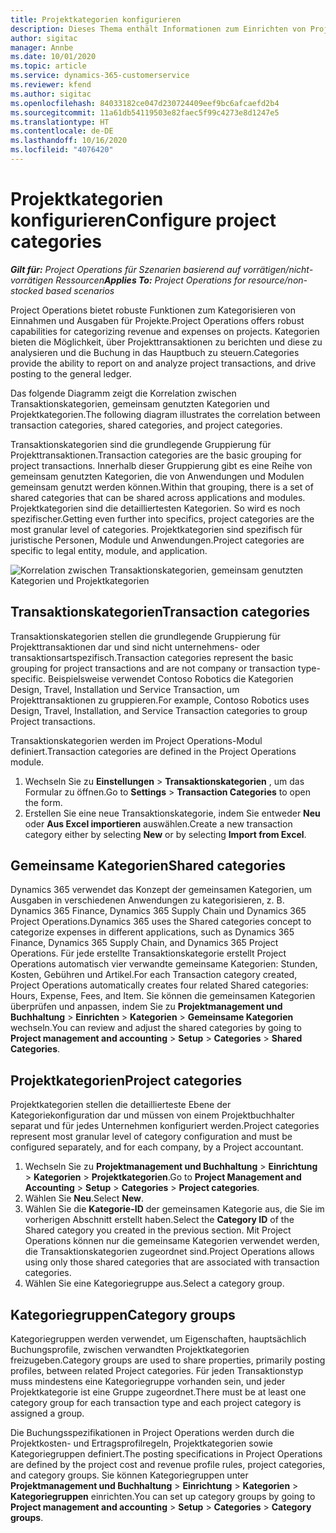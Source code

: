```yaml
---
title: Projektkategorien konfigurieren
description: Dieses Thema enthält Informationen zum Einrichten von Projektkategorien.
author: sigitac
manager: Annbe
ms.date: 10/01/2020
ms.topic: article
ms.service: dynamics-365-customerservice
ms.reviewer: kfend
ms.author: sigitac
ms.openlocfilehash: 84033182ce047d230724409eef9bc6afcaefd2b4
ms.sourcegitcommit: 11a61db54119503e82faec5f99c4273e8d1247e5
ms.translationtype: HT
ms.contentlocale: de-DE
ms.lasthandoff: 10/16/2020
ms.locfileid: "4076420"
---
```

# <a name="configure-project-categories"></a><span data-ttu-id="993b5-103">Projektkategorien konfigurieren</span><span class="sxs-lookup"><span data-stu-id="993b5-103">Configure project categories</span></span>

<span data-ttu-id="993b5-104">_**Gilt für:** Project Operations für Szenarien basierend auf vorrätigen/nicht-vorrätigen Ressourcen_</span><span class="sxs-lookup"><span data-stu-id="993b5-104">_**Applies To:** Project Operations for resource/non-stocked based scenarios_</span></span>

<span data-ttu-id="993b5-105">Project Operations bietet robuste Funktionen zum Kategorisieren von Einnahmen und Ausgaben für Projekte.</span><span class="sxs-lookup"><span data-stu-id="993b5-105">Project Operations offers robust capabilities for categorizing revenue and expenses on projects.</span></span> <span data-ttu-id="993b5-106">Kategorien bieten die Möglichkeit, über Projekttransaktionen zu berichten und diese zu analysieren und die Buchung in das Hauptbuch zu steuern.</span><span class="sxs-lookup"><span data-stu-id="993b5-106">Categories provide the ability to report on and analyze project transactions, and drive posting to the general ledger.</span></span>

<span data-ttu-id="993b5-107">Das folgende Diagramm zeigt die Korrelation zwischen Transaktionskategorien, gemeinsam genutzten Kategorien und Projektkategorien.</span><span class="sxs-lookup"><span data-stu-id="993b5-107">The following diagram illustrates the correlation between transaction categories, shared categories, and project categories.</span></span> 

<span data-ttu-id="993b5-108">Transaktionskategorien sind die grundlegende Gruppierung für Projekttransaktionen.</span><span class="sxs-lookup"><span data-stu-id="993b5-108">Transaction categories are the basic grouping for project transactions.</span></span> <span data-ttu-id="993b5-109">Innerhalb dieser Gruppierung gibt es eine Reihe von gemeinsam genutzten Kategorien, die von Anwendungen und Modulen gemeinsam genutzt werden können.</span><span class="sxs-lookup"><span data-stu-id="993b5-109">Within that grouping, there is a set of shared categories that can be shared across applications and modules.</span></span> <span data-ttu-id="993b5-110">Projektkategorien sind die detailliertesten Kategorien. So wird es noch spezifischer.</span><span class="sxs-lookup"><span data-stu-id="993b5-110">Getting even further into specifics, project categories are the most granular level of categories.</span></span> <span data-ttu-id="993b5-111">Projektkategorien sind spezifisch für juristische Personen, Module und Anwendungen.</span><span class="sxs-lookup"><span data-stu-id="993b5-111">Project categories are specific to legal entity, module, and application.</span></span>

![Korrelation zwischen Transaktionskategorien, gemeinsam genutzten Kategorien und Projektkategorien](media/project-categories.png)

## <a name="transaction-categories"></a><span data-ttu-id="993b5-113">Transaktionskategorien</span><span class="sxs-lookup"><span data-stu-id="993b5-113">Transaction categories</span></span>

<span data-ttu-id="993b5-114">Transaktionskategorien stellen die grundlegende Gruppierung für Projekttransaktionen dar und sind nicht unternehmens- oder transaktionsartspezifisch.</span><span class="sxs-lookup"><span data-stu-id="993b5-114">Transaction categories represent the basic grouping for project transactions and are not company or transaction type-specific.</span></span> <span data-ttu-id="993b5-115">Beispielsweise verwendet Contoso Robotics die Kategorien Design, Travel, Installation und Service Transaction, um Projekttransaktionen zu gruppieren.</span><span class="sxs-lookup"><span data-stu-id="993b5-115">For example, Contoso Robotics uses Design, Travel, Installation, and Service Transaction categories to group Project transactions.</span></span>

<span data-ttu-id="993b5-116">Transaktionskategorien werden im Project Operations-Modul definiert.</span><span class="sxs-lookup"><span data-stu-id="993b5-116">Transaction categories are defined in the Project Operations module.</span></span> 
1. <span data-ttu-id="993b5-117">Wechseln Sie zu **Einstellungen** \> **Transaktionskategorien** , um das Formular zu öffnen.</span><span class="sxs-lookup"><span data-stu-id="993b5-117">Go to **Settings** \> **Transaction Categories** to open the form.</span></span> 
2. <span data-ttu-id="993b5-118">Erstellen Sie eine neue Transaktionskategorie, indem Sie entweder **Neu** oder **Aus Excel importieren** auswählen.</span><span class="sxs-lookup"><span data-stu-id="993b5-118">Create a new transaction category either by selecting **New** or by selecting **Import from Excel**.</span></span>

## <a name="shared-categories"></a><span data-ttu-id="993b5-119">Gemeinsame Kategorien</span><span class="sxs-lookup"><span data-stu-id="993b5-119">Shared categories</span></span>

<span data-ttu-id="993b5-120">Dynamics 365 verwendet das Konzept der gemeinsamen Kategorien, um Ausgaben in verschiedenen Anwendungen zu kategorisieren, z. B. Dynamics 365 Finance, Dynamics 365 Supply Chain und Dynamics 365 Project Operations.</span><span class="sxs-lookup"><span data-stu-id="993b5-120">Dynamics 365 uses the Shared categories concept to categorize expenses in different applications, such as Dynamics 365 Finance, Dynamics 365 Supply Chain, and Dynamics 365 Project Operations.</span></span> <span data-ttu-id="993b5-121">Für jede erstellte Transaktionskategorie erstellt Project Operations automatisch vier verwandte gemeinsame Kategorien: Stunden, Kosten, Gebühren und Artikel.</span><span class="sxs-lookup"><span data-stu-id="993b5-121">For each Transaction category created, Project Operations automatically creates four related Shared categories: Hours, Expense, Fees, and Item.</span></span> <span data-ttu-id="993b5-122">Sie können die gemeinsamen Kategorien überprüfen und anpassen, indem Sie zu **Projektmanagement und Buchhaltung** \> **Einrichten** \> **Kategorien** \> **Gemeinsame Kategorien** wechseln.</span><span class="sxs-lookup"><span data-stu-id="993b5-122">You can review and adjust the shared categories by going to **Project management and accounting** \> **Setup** \> **Categories** \> **Shared Categories**.</span></span>

## <a name="project-categories"></a><span data-ttu-id="993b5-123">Projektkategorien</span><span class="sxs-lookup"><span data-stu-id="993b5-123">Project categories</span></span>

<span data-ttu-id="993b5-124">Projektkategorien stellen die detaillierteste Ebene der Kategoriekonfiguration dar und müssen von einem Projektbuchhalter separat und für jedes Unternehmen konfiguriert werden.</span><span class="sxs-lookup"><span data-stu-id="993b5-124">Project categories represent most granular level of category configuration and must be configured separately, and for each company, by a Project accountant.</span></span>

1. <span data-ttu-id="993b5-125">Wechseln Sie zu **Projektmanagement und Buchhaltung** \> **Einrichtung** \> **Kategorien** \> **Projektkategorien**.</span><span class="sxs-lookup"><span data-stu-id="993b5-125">Go to **Project Management and Accounting** \> **Setup** \> **Categories** \> **Project categories**.</span></span>
2. <span data-ttu-id="993b5-126">Wählen Sie **Neu**.</span><span class="sxs-lookup"><span data-stu-id="993b5-126">Select **New**.</span></span>
3. <span data-ttu-id="993b5-127">Wählen Sie die **Kategorie-ID** der gemeinsamen Kategorie aus, die Sie im vorherigen Abschnitt erstellt haben.</span><span class="sxs-lookup"><span data-stu-id="993b5-127">Select the **Category ID** of the Shared category you created in the previous section.</span></span> <span data-ttu-id="993b5-128">Mit Project Operations können nur die gemeinsame Kategorien verwendet werden, die Transaktionskategorien zugeordnet sind.</span><span class="sxs-lookup"><span data-stu-id="993b5-128">Project Operations allows using only those shared categories that are associated with transaction categories.</span></span>
4. <span data-ttu-id="993b5-129">Wählen Sie eine Kategoriegruppe aus.</span><span class="sxs-lookup"><span data-stu-id="993b5-129">Select a category group.</span></span>

## <a name="category-groups"></a><span data-ttu-id="993b5-130">Kategoriegruppen</span><span class="sxs-lookup"><span data-stu-id="993b5-130">Category groups</span></span>

<span data-ttu-id="993b5-131">Kategoriegruppen werden verwendet, um Eigenschaften, hauptsächlich Buchungsprofile, zwischen verwandten Projektkategorien freizugeben.</span><span class="sxs-lookup"><span data-stu-id="993b5-131">Category groups are used to share properties, primarily posting profiles, between related Project categories.</span></span> <span data-ttu-id="993b5-132">Für jeden Transaktionstyp muss mindestens eine Kategoriegruppe vorhanden sein, und jeder Projektkategorie ist eine Gruppe zugeordnet.</span><span class="sxs-lookup"><span data-stu-id="993b5-132">There must be at least one category group for each transaction type and each project category is assigned a group.</span></span>

<span data-ttu-id="993b5-133">Die Buchungsspezifikationen in Project Operations werden durch die Projektkosten- und Ertragsprofilregeln, Projektkategorien sowie Kategoriegruppen definiert.</span><span class="sxs-lookup"><span data-stu-id="993b5-133">The posting specifications in Project Operations are defined by the project cost and revenue profile rules, project categories, and category groups.</span></span> <span data-ttu-id="993b5-134">Sie können Kategoriegruppen unter **Projektmanagement und Buchhaltung** \> **Einrichtung** \> **Kategorien** \> **Kategoriegruppen** einrichten.</span><span class="sxs-lookup"><span data-stu-id="993b5-134">You can set up category groups by going to **Project management and accounting** \> **Setup** \> **Categories** \> **Category groups**.</span></span>

